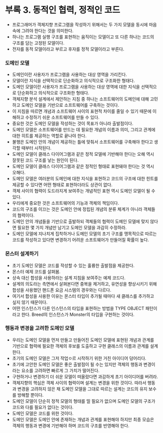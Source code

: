 # 부록 3. 동적인 협력, 정적인 코드

* 프로그래머가 객체지향 프로그램을 작성하기 위해서는 두 가지 모델을 동시에 마음속에 그려야 한다는 것을 의미한다.
* 하나는 프로그램 실행 구조를 표현하는 움직이는 모델이고 또 다른 하나는 코드의 구조를 담는 고정된 모델이다.
* 전자를 동적 모델이라고 부르고 후자를 정적 모델이라고 부른다.

### 도메인 모델

* 도메인이란 사용자가 프로그램을 사용하는 대상 영역을 가리킨다.
* 모델이란 지식을 선택적으로 단순화하고 의식적으로 구조화한 형태다.
* 도메인 모델이란 사용자가 프로그램을 사용하는 대상 영역에 대한 지식을 선택적으로 단순화하고 의식적으로 구조화한 형태다.
* 객체지향 분석 설계에서 제안하는 지침 중 하나는 소프트웨어의 도메인에 대해 고민하고 도메인 모델을 기반으로 소프트웨어를 구축하는 것이다.
* 이 지침을 따르면 개념과 소프트웨어 사이의 표현적 차이를 줄일 수 있기 때문에 이해하고 수정하기 쉬운 소프트웨어를 만들 수 있다.
* 중요한 것은 도메인 모델을 작성하는 것이 목표가 아니라 출발점이다.
* 도메인 모델은 소프트웨어를 만드는 데 필요한 개념의 이름과 의미, 그리고 관계에 대한 히트를 제공하는 역할로 끝나야 한다.
* 불행은 도메인 안의 개념이 제공하는 틀에 맞춰서 소프트웨어를 구축해야 한다고 생각할 때부터 시작된다.
* 도메인 모델이 클래스 다이어그램과 같은 정적 모델에 기반해야 한다는 오해 역시 잘못된 코드 구조를 낳는 원인이 된다.
* 도메인 모델이 클래스 다이어그램과 같은 정적인 형태로 표현돼야 한다는 것 역시 오해다.
* 도메인 모델은 여러분의 도메인에 대한 지식을 표현하고 코드의 구조에 대한 힌트를 제공할 수 있다면 어떤 형태로 표현하더라도 상관이 없다.
* 객체 사이의 협력이 도드라지게 보여주는 개념적인 표현 역시 도메인 모델이 될 수 있다.
* 우리에게 중요한 것은 소프트웨어의 기능과 객체의 책임이다.
* 코드의 구조를 이끄는 것은 도메인 안에 정립된 개념의 분류 체계가 아니라 객체들의 협력이다.
* 도메인 안의 개념들을 기반으로 출발하되 객체들의 협력이 도메인 모델에 맞지 않다면 필요한 몇 가지 개념만 남기고 도메인 모델을 과감히 수정하라.
* 도메인 모델에 지나치게 집착하거나 도메인 모델의 초기 구조를 맹목적으로 따르는 코드를 작성하고 있다면 변경하기 어려운 소프트웨어가 만들어질 확률이 높다.

### 몬스터 설계하기

* 초기 도메인 모델은 코드를 작성할 수 있는 훌륭한 출발점을 제공한다.
* 몬스터 예제 코드를 살펴봄.
* 상속 대신 합성을 사용하라는 설계 지침을 보여주는 예제 코드다.
* 설계의 의도라는 측면에서 살펴본다면 중복을 제거하고, 유연성을 향상시키기 위해 합성을 사용했던 핸드폰 요금 시스템의 경우와는 다르다.
* 여기서 합성을 사용한 이유는 몬스터 타입이 추가될 때마다 새 클래스를 추가하고 싶지 않기 때문이다.
* 어떤 인스턴스가 다른 인스턴스의 타입을 표현하는 방법을 TYPE OBJECT 패턴이라고 한다. Breed의 인스턴스가 Monster의 타입을 구현하는 것이다.

### 행동과 변경을 고려한 도메인 모델

* 우리는 도메인 모델을 먼저 만들고 만들어진 도메인 모델에 표현된 개념과 관계를 기반으로 협력에 필요한 객체의 후보를 도출하고 구현 클래스의 이름과 관계를 설계한다.
* 초기의 도메인 모델은 그저 작업ㅇ르 시작하기 위한 거친 아이디어 덩어리다.
* 초기에 고안한 도메인 모델은 좋은 출발점이 될 수는 있지만 객체의 행동과 변경이라는 요소를 고려하면 빠르게 그 가치가 떨어진다.
* 구현하거나 변경하기 더 쉬운 모델이 떠올랐다면 과감하게 초기 아이디어를 버려라.
* 객체지향의 핵심은 객체 사이의 협력이며 설계는 변경을 위한 것이다. 따라서 행동과 변경을 고려하지 않은 채 도메인 모델을 그대로 따르는 설계는 코드의 유지 보수를 방해할 뿐이다.
* 도메인 모델이 단순히 정적 모델의 형태를 띨 필요가 없으며 도메인 모델의 구조가 코드와 다를 필요가 없다는 것이다.
* 도메인 모델은 코드를 위한 것이다.
* 도메인 모델은 도메인 안에 존재하는 개념과 관계를 표현해야 하지만 최종 모습은 객체의 행동과 변경에 기반해야 하며 코드의 구조를 반영해야 한다.


